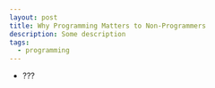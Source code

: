 ```yaml
---
layout: post
title: Why Programming Matters to Non-Programmers
description: Some description
tags:
  - programming
---
```


* ???
